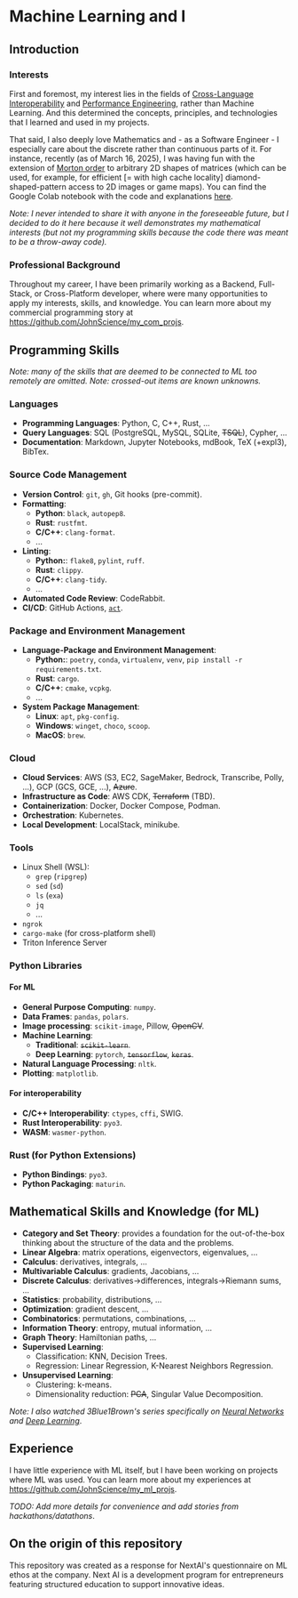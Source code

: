 # Machine Learning and I

## Introduction

### Interests

First and foremost, my interest lies in the fields of [Cross-Language Interoperability](https://en.wikipedia.org/wiki/Language_interoperability) and [Performance Engineering](https://en.wikipedia.org/wiki/Performance_engineering), rather than Machine Learning. And this determined the concepts, principles, and technologies that I learned and used in my projects.

That said, I also deeply love Mathematics and - as a Software Engineer - I especially care about the discrete rather than continuous parts of it. For instance, recently (as of March 16, 2025), I was having fun with the extension of [Morton order](https://en.wikipedia.org/wiki/Z-order_curve) to arbitrary 2D shapes of matrices (which can be used, for example, for efficient \[= with high cache locality\] diamond-shaped-pattern access to 2D images or game maps). You can find the Google Colab notebook with the code and explanations [here](https://colab.research.google.com/drive/1yO0iNEWpQeGmWP4_m8_CqCqlcRGAZ2oj?usp=sharing).

*Note: I never intended to share it with anyone in the foreseeable future, but I decided to do it here because it well demonstrates my mathematical interests (but not my programming skills because the code there was meant to be a throw-away code).*

### Professional Background

Throughout my career, I have been primarily working as a Backend, Full-Stack, or Cross-Platform developer, where were many opportunities to apply my interests, skills, and knowledge. You can learn more about my commercial programming story at <https://github.com/JohnScience/my_com_projs>.

## Programming Skills

*Note: many of the skills that are deemed to be connected to ML too remotely are omitted.*
*Note: crossed-out items are known unknowns.*

### Languages

- **Programming Languages**: Python, C, C++, Rust, ...
- **Query Languages**: SQL (PostgreSQL, MySQL, SQLite, ~~TSQL~~), Cypher, ...
- **Documentation**: Markdown, Jupyter Notebooks, mdBook, TeX (+expl3), BibTex.

### Source Code Management

- **Version Control**: `git`, `gh`, Git hooks (pre-commit).
- **Formatting**:
    * **Python**: `black`, `autopep8`.
    * **Rust**: `rustfmt`.
    * **C/C++**: `clang-format`.
    * ...
- **Linting**:
    * **Python:**: `flake8`, `pylint`, `ruff`.
    * **Rust**: `clippy`.
    * **C/C++**: `clang-tidy`.
    * ...
- **Automated Code Review**: CodeRabbit. 
- **CI/CD**: GitHub Actions, [`act`](https://github.com/nektos/act).

### Package and Environment Management

- **Language-Package and Environment Management**:
    * **Python:**: `poetry`, `conda`, `virtualenv`, `venv`, `pip install -r requirements.txt`.
    * **Rust**: `cargo`.
    * **C/C++**: `cmake`, `vcpkg`.
    * ...
- **System Package Management**:
    * **Linux**: `apt`, `pkg-config`.
    * **Windows**: `winget`, `choco`, `scoop`.
    * **MacOS**: `brew`.

### Cloud

- **Cloud Services**: AWS (S3, EC2, SageMaker, Bedrock, Transcribe, Polly, ...), GCP (GCS, GCE, ...), ~~Azure~~.
- **Infrastructure as Code**: AWS CDK, ~~Terraform~~ (TBD).
- **Containerization**: Docker, Docker Compose, Podman.
- **Orchestration**: Kubernetes.
- **Local Development**: LocalStack, minikube.

### Tools

- Linux Shell (WSL):
    * `grep` (`ripgrep`)
    * `sed` (`sd`)
    * `ls` (`exa`)
    * `jq`
    * ...
- `ngrok`
- `cargo-make` (for cross-platform shell)
- Triton Inference Server

### Python Libraries

#### For ML

- **General Purpose Computing**: `numpy`.
- **Data Frames**: `pandas`, `polars`.
- **Image processing**: `scikit-image`, Pillow, ~~OpenCV~~.
- **Machine Learning**:
    * **Traditional**: ~~`scikit-learn`~~.
    * **Deep Learning**: `pytorch`, ~~`tensorflow`~~, ~~`keras`~~.
- **Natural Language Processing**: `nltk`.
- **Plotting**: `matplotlib`.

#### For interoperability

- **C/C++ Interoperability**: `ctypes`, `cffi`, SWIG.
- **Rust Interoperability**: `pyo3`.
- **WASM**: `wasmer-python`.

### Rust (for Python Extensions)

- **Python Bindings**: `pyo3`.
- **Python Packaging**: `maturin`.

## Mathematical Skills and Knowledge (for ML)

- **Category and Set Theory**: provides a foundation for the out-of-the-box thinking about the structure of the data and the problems.
- **Linear Algebra**: matrix operations, eigenvectors, eigenvalues, ...
- **Calculus**: derivatives, integrals, ...
- **Multivariable Calculus**: gradients, Jacobians, ...
- **Discrete Calculus**: derivatives->differences, integrals->Riemann sums, ...
- **Statistics**: probability, distributions, ...
- **Optimization**: gradient descent, ...
- **Combinatorics**: permutations, combinations, ...
- **Information Theory**: entropy, mutual information, ...
- **Graph Theory**: Hamiltonian paths, ...
- **Supervised Learning**:
    * Classification: KNN, Decision Trees.
    * Regression: Linear Regression, K-Nearest Neighbors Regression.
- **Unsupervised Learning**:
    * Clustering: k-means.
    * Dimensionality reduction: ~~PCA~~, Singular Value Decomposition.

*Note: I also watched 3Blue1Brown's series specifically on [Neural Networks](https://www.youtube.com/watch?v=aircAruvnKk&list=PLZHQObOWTQDNU6R1_67000Dx_ZCJB-3pi&ab_channel=3Blue1Brown) and [Deep Learning](https://www.youtube.com/watch?v=aircAruvnKk&list=PLcCe-ymWq77ow42k4-ZrLzlM3F7Ha7smT)*.

## Experience

I have little experience with ML itself, but I have been working on projects where ML was used. You can learn more about my experiences at <https://github.com/JohnScience/my_ml_projs>.

*TODO: Add more details for convenience and add stories from hackathons/datathons*.

## On the origin of this repository

This repository was created as a response for NextAI's questionnaire on ML ethos at the company. Next AI is a development program for entrepreneurs featuring structured education to support innovative ideas.
